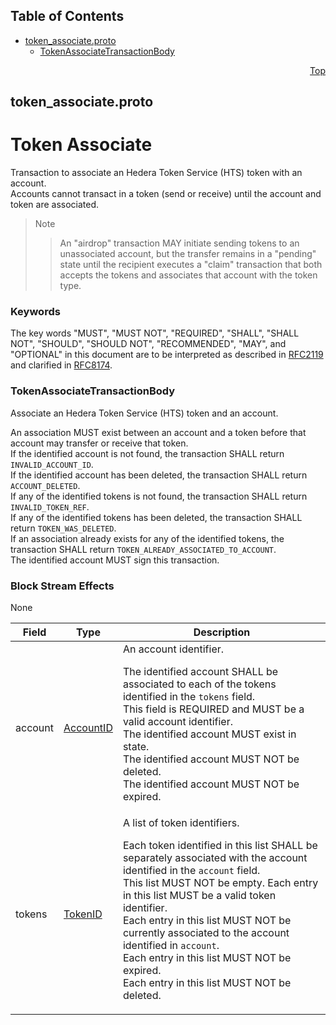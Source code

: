 ## Table of Contents

- [token_associate.proto](#token_associate-proto)
    - [TokenAssociateTransactionBody](#proto-TokenAssociateTransactionBody)
  



<a name="token_associate-proto"></a>
<p align="right"><a href="#top">Top</a></p>

## token_associate.proto
# Token Associate
Transaction to associate an Hedera Token Service (HTS) token with an
account.<br/>
Accounts cannot transact in a token (send or receive) until the account
and token are associated.

> Note
>> An "airdrop" transaction MAY initiate sending tokens to an
>> unassociated account, but the transfer remains in a "pending"
>> state until the recipient executes a "claim" transaction
>> that both accepts the tokens and associates that account
>> with the token type.

### Keywords
The key words "MUST", "MUST NOT", "REQUIRED", "SHALL", "SHALL NOT",
"SHOULD", "SHOULD NOT", "RECOMMENDED", "MAY", and "OPTIONAL" in this
document are to be interpreted as described in
[RFC2119](https://www.ietf.org/rfc/rfc2119) and clarified in
[RFC8174](https://www.ietf.org/rfc/rfc8174).


<a name="proto-TokenAssociateTransactionBody"></a>

### TokenAssociateTransactionBody
Associate an Hedera Token Service (HTS) token and an account.

An association MUST exist between an account and a token before that
account may transfer or receive that token.<br/>
If the identified account is not found,
the transaction SHALL return `INVALID_ACCOUNT_ID`.<br/>
If the identified account has been deleted,
the transaction SHALL return `ACCOUNT_DELETED`.<br/>
If any of the identified tokens is not found,
the transaction SHALL return `INVALID_TOKEN_REF`.<br/>
If any of the identified tokens has been deleted,
the transaction SHALL return `TOKEN_WAS_DELETED`.<br/>
If an association already exists for any of the identified tokens,
the transaction SHALL return `TOKEN_ALREADY_ASSOCIATED_TO_ACCOUNT`.<br/>
The identified account MUST sign this transaction.

### Block Stream Effects
None


| Field | Type | Description |
| ----- | ---- | ----------- |
| account | [AccountID](#proto-AccountID) | An account identifier. <p> The identified account SHALL be associated to each of the tokens identified in the `tokens` field.<br/> This field is REQUIRED and MUST be a valid account identifier.<br/> The identified account MUST exist in state.<br/> The identified account MUST NOT be deleted.<br/> The identified account MUST NOT be expired. |
| tokens | [TokenID](#proto-TokenID) | A list of token identifiers. <p> Each token identified in this list SHALL be separately associated with the account identified in the `account` field.<br/> This list MUST NOT be empty. Each entry in this list MUST be a valid token identifier.<br/> Each entry in this list MUST NOT be currently associated to the account identified in `account`.<br/> Each entry in this list MUST NOT be expired.<br/> Each entry in this list MUST NOT be deleted. |





 <!-- end messages -->

 <!-- end enums -->

 <!-- end HasExtensions -->

 <!-- end services -->



